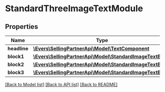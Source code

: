 # StandardThreeImageTextModule

## Properties
Name | Type | Description | Notes
------------ | ------------- | ------------- | -------------
**headline** | [**\Evers\SellingPartnerApi\Model\TextComponent**](TextComponent.md) |  | [optional] 
**block1** | [**\Evers\SellingPartnerApi\Model\StandardImageTextBlock**](StandardImageTextBlock.md) |  | [optional] 
**block2** | [**\Evers\SellingPartnerApi\Model\StandardImageTextBlock**](StandardImageTextBlock.md) |  | [optional] 
**block3** | [**\Evers\SellingPartnerApi\Model\StandardImageTextBlock**](StandardImageTextBlock.md) |  | [optional] 

[[Back to Model list]](../README.md#documentation-for-models) [[Back to API list]](../README.md#documentation-for-api-endpoints) [[Back to README]](../README.md)


